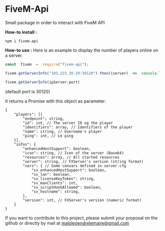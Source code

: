 # FiveM-Api

Small package in order to interact with FiveM API

**How-to install :**

```
npm i fivem-api
```

**How-to use :** 
Here is an example to display the number of players online on a server.

```js
const  fivem  =  require("fivem-api");

fivem.getServerInfo("185.223.30.29:30120").then((server)  =>  console.log(server.players.length))
```



```js
fivem.getServerInfo(ipServer:port)
```
(default port is 30120)

It returns a Promise with this object as parameter:
```
{
    "players": [{
        "endpoint"; string,
        "id": int, // The server ID og the player
        "identifiers": array, // Identifiers of the player
        "name": string, // Username's player
        "ping": int, // Le ping
    }],
    "infos": {
        "enhancedHostSupport": boolean,
        "icon": string, // Icon of the server (Base64)
        "resources": array, // All started resources
        "server": string, // FXServer's version (string format)
        "vars": { // Some convars defined in server.cfg
            "sv_enhancedHostSupport": boolean,
            "sv_lan": boolean,
            "sv_licenseKeyToken": string,
            "sv_maxClients": int,
            "sv_scriptHookAllowed": boolean,
            "sv_hostname": string,
        },
        "version": int, // FXServer's version (numeric format)
    }
}

```

If you want to contribute to this project, please submit your proposal on the github or directly by mail  at [malolegendrelemaire@gmail.com](mailto:malolegendrelemaire@gmail.com)
